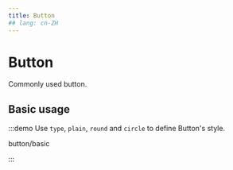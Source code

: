 ```yaml
---
title: Button
## lang: cn-ZH
---
```


# Button

Commonly used button.

## Basic usage

:::demo Use `type`, `plain`, `round` and `circle` to define Button's style.

button/basic

:::
